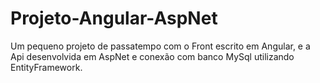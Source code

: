 # Projeto-Angular-AspNet
Um pequeno projeto de passatempo com o Front escrito em Angular, e a Api desenvolvida em AspNet e conexão com banco MySql utilizando EntityFramework.
